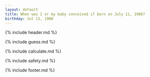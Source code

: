 ```yaml
---
layout: default
title: When was I or my baby conceived if born on July 11, 1908?
birthday: Jul 11, 1908
---
```


{% include header.md %}

{% include guess.md %}

{% include calculate.md %}

{% include safety.md %}

{% include footer.md %}



